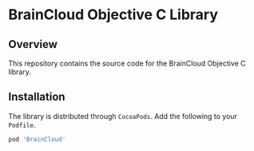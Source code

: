 # BrainCloud Objective C Library

## Overview

This repository contains the source code for the BrainCloud Objective C library.

## Installation

The library is distributed through `CocoaPods`. Add the following to your `Podfile`.

```ruby
pod 'BrainCloud'
```
